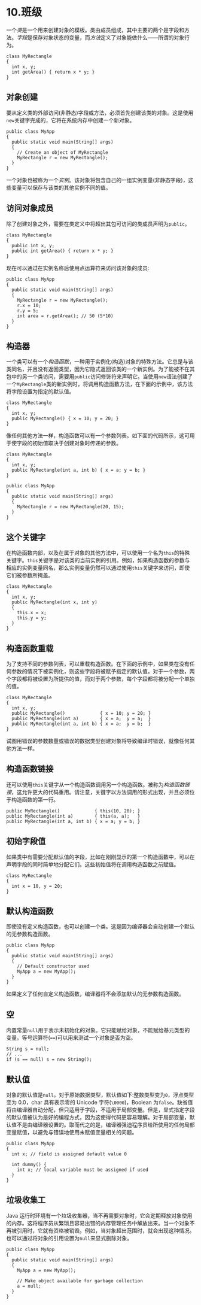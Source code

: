 # 10.班级

一个*类*是一个用来创建对象的模板。类由成员组成，其中主要的两个是字段和方法。*字段*是保存对象状态的变量，而*方法*定义了对象能做什么——所谓的对象行为。

```
class MyRectangle
{
  int x, y;
  int getArea() { return x * y; }
}

```

## 对象创建

要从定义类的外部访问(非静态)字段或方法，必须首先创建该类的对象。这是使用`new`关键字完成的，它将在系统内存中创建一个新对象。

```
public class MyApp
{
  public static void main(String[] args)
  {
    // Create an object of MyRectangle
    MyRectangle r = new MyRectangle();
  }
}

```

一个对象也被称为一个*实例*。该对象将包含自己的一组实例变量(非静态字段)，这些变量可以保存与该类的其他实例不同的值。

## 访问对象成员

除了创建对象之外，需要在类定义中将超出其包可访问的类成员声明为`public`。

```
class MyRectangle
{
  public int x, y;
  public int getArea() { return x * y; }
}

```

现在可以通过在实例名称后使用点运算符来访问该对象的成员:

```
public class MyApp
{
  public static void main(String[] args)
  {
    MyRectangle r = new MyRectangle();
    r.x = 10;
    r.y = 5;
    int area = r.getArea(); // 50 (5*10)
  }
}

```

## 构造器

一个类可以有一个*构造函数*，一种用于实例化(构造)对象的特殊方法。它总是与该类同名，并且没有返回类型，因为它隐式返回该类的一个新实例。为了能被不在其包中的另一个类访问，需要用`public`访问修饰符来声明它。当使用`new`语法创建了一个`MyRectangle`类的新实例时，将调用构造函数方法，在下面的示例中，该方法将字段设置为指定的默认值。

```
class MyRectangle
{
  int x, y;
  public MyRectangle() { x = 10; y = 20; }
}

```

像任何其他方法一样，构造函数可以有一个参数列表。如下面的代码所示，这可用于使字段的初始值取决于创建对象时传递的参数。

```
class MyRectangle
{
  int x, y;
  public MyRectangle(int a, int b) { x = a; y = b; }
}

public class MyApp
{
  public static void main(String[] args)
  {
    MyRectangle r = new MyRectangle(20, 15);
  }
}

```

## 这个关键字

在构造函数内部，以及在属于对象的其他方法中，可以使用一个名为`this`的特殊关键字。`this`关键字是对该类的当前实例的引用。例如，如果构造函数的参数与相应的实例变量同名，那么实例变量仍然可以通过使用`this`关键字来访问，即使它们被参数所掩盖。

```
class MyRectangle
{
  int x, y;
  public MyRectangle(int x, int y)
  {
    this.x = x;
    this.y = y;
  }
}

```

## 构造函数重载

为了支持不同的参数列表，可以重载构造函数。在下面的示例中，如果类在没有任何参数的情况下被实例化，则这些字段将被赋予指定的默认值。对于一个参数，两个字段都将被设置为所提供的值，而对于两个参数，每个字段都将被分配一个单独的值。

```
class MyRectangle
{
  int x, y;
  public MyRectangle()             { x = 10; y = 20; }
  public MyRectangle(int a)        { x = a;  y = a;  }
  public MyRectangle(int a, int b) { x = a;  y = b;  }
}

```

试图用错误的参数数量或错误的数据类型创建对象将导致编译时错误，就像任何其他方法一样。

## 构造函数链接

还可以使用`this`关键字从一个构造函数调用另一个构造函数。被称为*构造函数链接*，这允许更大的代码重用。请注意，关键字以方法调用的形式出现，并且必须位于构造函数的第一行。

```
public MyRectangle()             { this(10, 20); }
public MyRectangle(int a)        { this(a, a);   }
public MyRectangle(int a, int b) { x = a; y = b; }

```

## 初始字段值

如果类中有需要分配默认值的字段，比如在刚刚显示的第一个构造函数中，可以在声明字段的同时简单地分配它们。这些初始值将在调用构造函数之前赋值。

```
class MyRectangle
{
  int x = 10, y = 20;
}

```

## 默认构造函数

即使没有定义构造函数，也可以创建一个类。这是因为编译器会自动创建一个默认的无参数构造函数。

```
public class MyApp
{
  public static void main(String[] args)
  {
    // Default constructor used
    MyApp a = new MyApp();
  }
}

```

如果定义了任何自定义构造函数，编译器将不会添加默认的无参数构造函数。

## 空

内置常量`null`用于表示未初始化的对象。它只能赋给对象，不能赋给基元类型的变量。等号运算符(`==`)可以用来测试一个对象是否为空。

```
String s = null;
// ...
if (s == null) s = new String();

```

## 默认值

对象的默认值是`null`。对于原始数据类型，默认值如下:整数类型变为`0`，浮点类型变为 0.0，char 具有表示零的 Unicode 字符(`\0000`)，Boolean 为`false`。缺省值将由编译器自动分配，但只适用于字段，不适用于局部变量。但是，显式指定字段的默认值被认为是好的编程方式，因为这使得代码更容易理解。对于局部变量，默认值不是由编译器设置的。取而代之的是，编译器强迫程序员给所使用的任何局部变量赋值，以避免与错误地使用未赋值变量相关的问题。

```
public class MyApp
{
  int x; // field is assigned default value 0

  int dummy() {
    int x; // local variable must be assigned if used
  }
}

```

## 垃圾收集工

Java 运行时环境有一个垃圾收集器，当不再需要对象时，它会定期释放对象使用的内存。这将程序员从繁琐且容易出错的内存管理任务中解放出来。当一个对象不再被引用时，它就有资格被销毁。例如，当对象超出范围时，就会出现这种情况。也可以通过将对象的引用设置为`null`来显式删除对象。

```
public class MyApp
{
  public static void main(String[] args)
  {
    MyApp a = new MyApp();

    // Make object available for garbage collection
    a = null;
  }
}

```